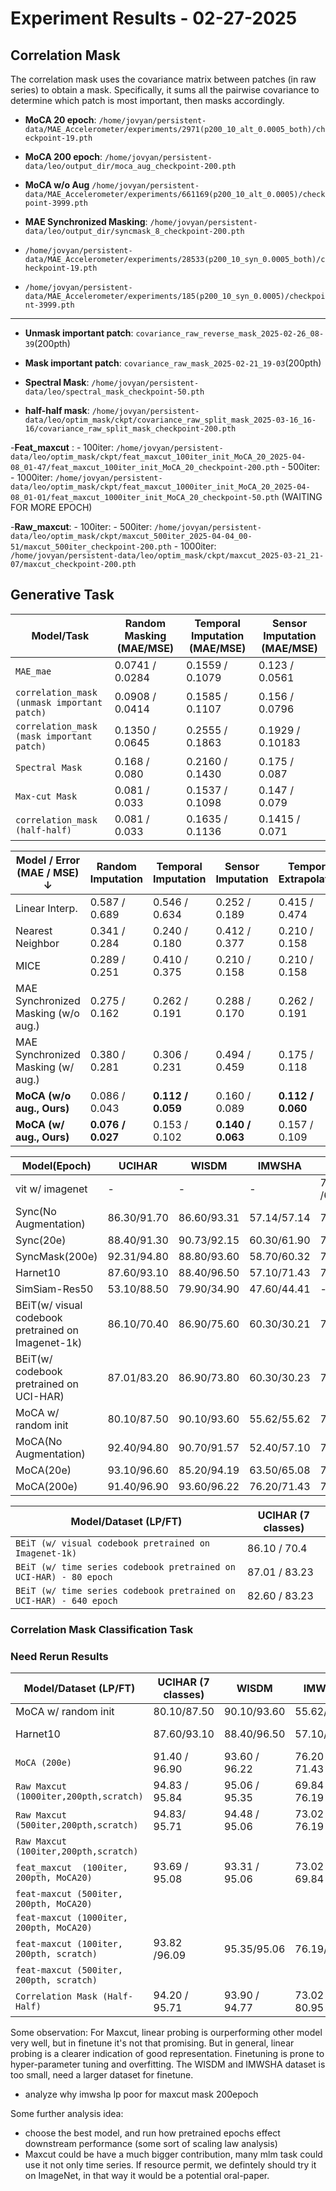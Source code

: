 # Experiment Results - 02-27-2025

## Correlation Mask

The correlation mask uses the covariance matrix between patches (in raw series) to obtain a mask. Specifically, it sums all the pairwise covariance to determine which patch is most important, then masks accordingly.

- **MoCA 20 epoch**: `/home/jovyan/persistent-data/MAE_Accelerometer/experiments/2971(p200_10_alt_0.0005_both)/checkpoint-19.pth`
- **MoCA 200 epoch**: `/home/jovyan/persistent-data/leo/output_dir/moca_aug_checkpoint-200.pth`
- **MoCA w/o Aug** `/home/jovyan/persistent-data/MAE_Accelerometer/experiments/661169(p200_10_alt_0.0005)/checkpoint-3999.pth`

- **MAE Synchronized Masking**:  `/home/jovyan/persistent-data/leo/output_dir/syncmask_8_checkpoint-200.pth`
- `/home/jovyan/persistent-data/MAE_Accelerometer/experiments/28533(p200_10_syn_0.0005_both)/checkpoint-19.pth`
- `/home/jovyan/persistent-data/MAE_Accelerometer/experiments/185(p200_10_syn_0.0005)/checkpoint-3999.pth`
----
- **Unmask important patch**: `covariance_raw_reverse_mask_2025-02-26_08-39`(200pth)
- **Mask important patch**: `covariance_raw_mask_2025-02-21_19-03`(200pth)
- **Spectral Mask**: `/home/jovyan/persistent-data/leo/spectral_mask_checkpoint-50.pth`

- **half-half mask**: `/home/jovyan/persistent-data/leo/optim_mask/ckpt/covariance_raw_split_mask_2025-03-16_16-16/covariance_raw_split_mask_checkpoint-200.pth`

-**Feat_maxcut** : 
    - 100iter: `/home/jovyan/persistent-data/leo/optim_mask/ckpt/feat_maxcut_100iter_init_MoCA_20_2025-04-08_01-47/feat_maxcut_100iter_init_MoCA_20_checkpoint-200.pth`
    - 500iter: 
    - 1000iter:  `/home/jovyan/persistent-data/leo/optim_mask/ckpt/feat_maxcut_1000iter_init_MoCA_20_2025-04-08_01-01/feat_maxcut_1000iter_init_MoCA_20_checkpoint-50.pth` (WAITING FOR MORE EPOCH)
                
-**Raw_maxcut**: 
    - 100iter: 
    - 500iter: `/home/jovyan/persistent-data/leo/optim_mask/ckpt/maxcut_500iter_2025-04-04_00-51/maxcut_500iter_checkpoint-200.pth`
    - 1000iter: `/home/jovyan/persistent-data/leo/optim_mask/ckpt/maxcut_2025-03-21_21-07/maxcut_checkpoint-200.pth`

## Generative Task

| Model/Task                                  | Random Masking (MAE/MSE) | Temporal Imputation (MAE/MSE) | Sensor Imputation (MAE/MSE) |
|---------------------------------------------|--------------------------|-------------------------------|-----------------------------|
| `MAE_mae`                                   | 0.0741 / 0.0284          | 0.1559 / 0.1079               | 0.123 / 0.0561              |
| `correlation_mask (unmask important patch)` | 0.0908 / 0.0414          | 0.1585 / 0.1107               | 0.156 / 0.0796              |
| `correlation_mask (mask important patch)`   | 0.1350 / 0.0645          | 0.2555 / 0.1863               | 0.1929 / 0.10183            |
| `Spectral Mask`                             | 0.168 / 0.080            | 0.2160 / 0.1430               | 0.175 / 0.087               |
| `Max-cut Mask`                              | 0.081 / 0.033            | 0.1537 / 0.1098               | 0.147 / 0.079               |
| `correlation_mask (half-half)`              | 0.081 / 0.033            | 0.1635 / 0.1136               | 0.1415 / 0.071              |


| **Model / Error (MAE / MSE) ↓**                        | **Random Imputation** | **Temporal Imputation** | **Sensor Imputation** | **Temporal Extrapolation** |
|--------------------------------------------------------|------------------------|--------------------------|------------------------|-----------------------------|
| Linear Interp.                                         | 0.587 / 0.689          | 0.546 / 0.634            | 0.252 / 0.189          | 0.415 / 0.474               |
| Nearest Neighbor                                       | 0.341 / 0.284          | 0.240 / 0.180            | 0.412 / 0.377          | 0.210 / 0.158               |
| MICE                                                   | 0.289 / 0.251          | 0.410 / 0.375            | 0.210 / 0.158          | 0.210 / 0.158               |
| MAE Synchronized Masking (w/o aug.)                    | 0.275 / 0.162          | 0.262 / 0.191            | 0.288 / 0.170          | 0.262 / 0.191               |
| MAE Synchronized Masking (w/ aug.)                     | 0.380 / 0.281          | 0.306 / 0.231            | 0.494 / 0.459          | 0.175 / 0.118               |
| **MoCA (w/o aug., Ours)**                              | 0.086 / 0.043     | **0.112 / 0.059**        | 0.160 / 0.089      | **0.112 / 0.060**           |
| **MoCA (w/ aug., Ours)**                               | **0.076 / 0.027**      | 0.153 / 0.102            | **0.140 / 0.063**      | 0.157 / 0.109               |


|Model(Epoch)|UCIHAR|WISDM|IMWSHA|Oppo|
|------------|------|-----|------|------|
|   vit w/ imagenet   | -      | - | - |71.73 /61.21      |
|Sync(No Augmentation)|86.30/91.70|86.60/93.31|57.14/57.14|71.73/73.83|
|Sync(20e)|88.40/91.30|90.73/92.15|60.30/61.90|73.36/73.83|
|SyncMask(200e)|92.31/94.80|88.80/93.60|58.70/60.32|74.07/79.91|
|Harnet10|87.60/93.10|88.40/96.50|57.10/71.43|75.93/83.41|
|SimSiam-Res50|53.10/88.50|79.90/34.90|47.60/44.41|-/-|
|BEiT(w/ visual codebook pretrained on Imagenet-1k)|86.10/70.40|86.90/75.60|60.30/30.21|71.73/60.05|
|BEiT(w/ codebook pretrained on UCI-HAR)|87.01/83.20|86.90/73.80|60.30/30.23|71.73/63.55|
|MoCA w/ random init|80.10/87.50|90.10/93.60|55.62/55.62|70.79/71.96|
|MoCA(No Augmentation)|92.40/94.80|90.70/91.57|52.40/57.10|71.73/77.80|
|MoCA(20e)|93.10/96.60|85.20/94.19|63.50/65.08|76.64/79.91|
|MoCA(200e)|91.40/96.90|93.60/96.22|76.20/71.43|77.34/81.54|

| Model/Dataset (LP/FT)                       | UCIHAR (7 classes) |
|---------------------------------------------|--------------------|
| `BEiT (w/ visual codebook pretrained on Imagenet-1k)`             | 86.10 / 70.4       |
| `BEiT (w/ time series codebook pretrained on UCI-HAR) - 80 epoch` | 87.01 / 83.23      |
| `BEiT (w/ time series codebook pretrained on UCI-HAR) - 640 epoch`| 82.60 / 83.23      |

### Correlation Mask Classification Task

### Need Rerun Results

| Model/Dataset (LP/FT)                       | UCIHAR (7 classes) | WISDM         | IMWSHA        | Oppoturnity   | Capture24 (4 class) 
|---------------------------------------------|--------------------|---------------|---------------|---------------|---------------|
|MoCA w/ random init                          |80.10/87.50|90.10/93.60|55.62/55.62|70.79/71.96| - / - |
|Harnet10                                     |87.60/93.10         |88.40/96.50    |57.10/71.43    | 75.93 / 83.41 | - / - |
| `MoCA (200e)`                               | 91.40 / 96.90      | 93.60 / 96.22 | 76.20 / 71.43 | 77.34 / 81.54 | 76.43 / - |
| `Raw Maxcut  (1000iter,200pth,scratch)`     | 94.83 / 95.84      | 95.06 / 95.35 | 69.84 / 76.19 | 80.14 / 80.37 | - / - |
| `Raw Maxcut  (500iter,200pth,scratch)`      | 94.83/ 95.71       | 94.48 / 95.06 | 73.02 / 76.19 | 77.57 / 80.61 | - / - |
| `Raw Maxcut  (100iter,200pth,scratch)`      |
|`feat_maxcut  (100iter, 200pth, MoCA20) `    | 93.69 / 95.08      | 93.31 / 95.06 | 73.02 / 69.84 | 80.37 / 79.91 | - / - |
|`feat-maxcut (500iter, 200pth, MoCA20)`      |
|`feat-maxcut (1000iter, 200pth, MoCA20)`     |
|`feat-maxcut (100iter, 200pth, scratch)`     | 93.82 /96.09       | 95.35/95.06   |76.19/68.25    |76.87/83.18    | - / - |
|`feat-maxcut (500iter, 200pth, scratch)`     |
| `Correlation Mask (Half-Half)`              | 94.20 / 95.71      | 93.90 / 94.77 | 73.02 / 80.95 |76.40 / 80.61  | - / - |


<!-- |   Below need rerun                    | -      | - | - |-     |-->
<!-- | `Correlation Mask (Unmask Important Patch)` | 93.82 / 94.45      | 91.86 / 93.60 | 68.25 / 66.67 | - / -         | -->
<!-- | `Correlation Mask (Mask Important Patch)`   | 79.82 / 73.39      | - / -         | - / -         | - / -         | -->
<!-- | `Spectral Mask (50pth)`                     | 66.71 / 62.67      | - / -         | - / -         | - / -         | -->
<!-- | `Maxcut Mask (100pth)`                      | 93.82 / 96.47      | 93.60 / 93.02 | 71.43 / 69.84 | - / -         | -->

<!-- | `Maxcut Mask (300pth)`                      | 93.57 / 96.60      | 95.93 / 96.22 | 68.25 / 80.95 | 79.91 / 81.07 | -->
Some observation:
For Maxcut, linear probing is ourperforming other model very well, but in finetune it's not that promising. But in general, linear probing is a clearer indication of good representation. Finetuning is prone to hyper-parameter tuning and overfitting. The WISDM and IMWSHA dataset is too small, need a larger dataset for finetune.

- analyze why imwsha lp poor for maxcut mask 200epoch


Some further analysis idea:
- choose the best model, and run how pretrained epochs effect downstream performance (some sort of scaling law analysis)
- Maxcut could be have a much bigger contribution, many mlm task could use it not only time series. If resource permit, we defintely should try it on ImageNet, in that way it would be a potential oral-paper. 

